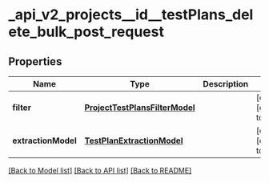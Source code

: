 # _api_v2_projects__id__testPlans_delete_bulk_post_request
## Properties

| Name | Type | Description | Notes |
|------------ | ------------- | ------------- | -------------|
| **filter** | [**ProjectTestPlansFilterModel**](ProjectTestPlansFilterModel.md) |  | [optional] [default to null] |
| **extractionModel** | [**TestPlanExtractionModel**](TestPlanExtractionModel.md) |  | [optional] [default to null] |

[[Back to Model list]](../README.md#documentation-for-models) [[Back to API list]](../README.md#documentation-for-api-endpoints) [[Back to README]](../README.md)

